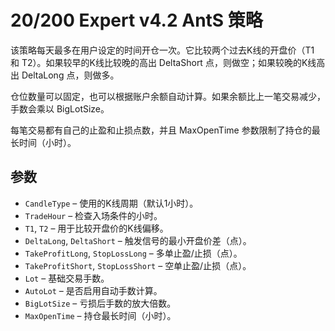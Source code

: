 # 20/200 Expert v4.2 AntS 策略

该策略每天最多在用户设定的时间开仓一次。它比较两个过去K线的开盘价（T1 和 T2）。如果较早的K线比较晚的高出 DeltaShort 点，则做空；如果较晚的K线高出 DeltaLong 点，则做多。

仓位数量可以固定，也可以根据账户余额自动计算。如果余额比上一笔交易减少，手数会乘以 BigLotSize。

每笔交易都有自己的止盈和止损点数，并且 MaxOpenTime 参数限制了持仓的最长时间（小时）。

## 参数

- `CandleType` – 使用的K线周期（默认1小时）。
- `TradeHour` – 检查入场条件的小时。
- `T1`, `T2` – 用于比较开盘价的K线偏移。
- `DeltaLong`, `DeltaShort` – 触发信号的最小开盘价差（点）。
- `TakeProfitLong`, `StopLossLong` – 多单止盈/止损（点）。
- `TakeProfitShort`, `StopLossShort` – 空单止盈/止损（点）。
- `Lot` – 基础交易手数。
- `AutoLot` – 是否启用自动手数计算。
- `BigLotSize` – 亏损后手数的放大倍数。
- `MaxOpenTime` – 持仓最长时间（小时）。
